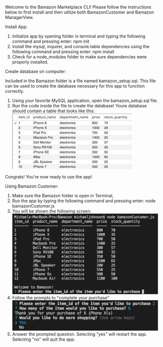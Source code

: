 Welcome to the Bamazon Marketplace CLI! Please follow the instructions below to first install and then utilize both BamazonCustomer and Bamazon ManagerView.

Install App:
1. Initialize app by opening folder in terminal and typing the following command and pressing enter:
    npm init
2. Install the mysql, inquirer, and console.table dependencies using the following command and pressing enter:
    npm install
3. Check for a node_modules folder to make sure dependencies were properly installed.

Create database on computer:

Included in the Bamazon folder is a file named bamazon_setup.sql. This file can be used to create the database necessary for this app to function correctly.
1. Using your favorite MySQL application, open the bamazon_setup.sql file.
2. Run the code inside the file to create the database!
Youre database should contain a table that looks like this: 
![picture of database](assets/database.png)

Congrats! You're now ready to use the app!

Using Bamazon Customer:

1. Make sure the Bamazon folder is open in Terminal,
2. Run the app by typing the following command and pressing enter:
    node bamazonCustomer.js
3. You will be shown the following screen:
![picture of customer interface](assets/bamazoncustomer1.png)
4. Follow the prompts to "complete your purchase"
![picture of customer interface 2](assets/bamazoncustomer2.png)
5. Answer the prompted question. Selecting "yes" will restart the app. Selecting "no" will quit the app.